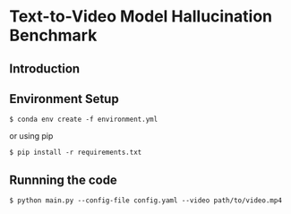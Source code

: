 # Text-to-Video Model Hallucination Benchmark


## Introduction



## Environment Setup

```
$ conda env create -f environment.yml
```

or using pip

```
$ pip install -r requirements.txt
```


## Runnning the code

```
$ python main.py --config-file config.yaml --video path/to/video.mp4
```

